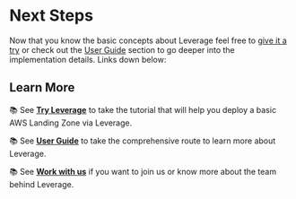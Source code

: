 # Next Steps
Now that you know the basic concepts about Leverage feel free to [give it a try](/try-leverage/) or check out the [User Guide](/user-guide/) section to go deeper into the implementation details. Links down below:

## Learn More
:books: See [**Try Leverage**](/try-leverage/) to take the tutorial that will help you deploy a basic AWS Landing Zone via Leverage.

:books: See [**User Guide**](/user-guide/) to take the comprehensive route to learn more about Leverage.

:books: See [**Work with us**](/work-with-us/) if you want to join us or know more about the team behind Leverage.

